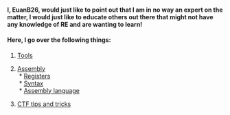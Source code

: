 #### I, EuanB26, would just like to point out that I am in no way an expert on the matter, I would just like to educate others out there that might not have any knowledge of RE and are wanting to learn!

#### Here, I go over the following things:
1) [Tools](Tools.md)

2) [Assembly](Assembly.md)\
&nbsp;* [Registers](Assembly.md#registers)\
&nbsp;* [Syntax](Assembly.md#syntax)\
&nbsp;* [Assembly language](Assembly.md#assembly-code)

3) [CTF tips and tricks](CTF%20Tips%20And%20Tricks.md)
